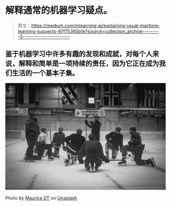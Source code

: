 # 解释通常的机器学习疑点。

> 原文：<https://medium.com/mlearning-ai/explaining-usual-machine-learning-suspects-97f75365b1e?source=collection_archive---------5----------------------->

## 鉴于机器学习中许多有趣的发现和成就，对每个人来说，解释和简单是一项持续的责任，因为它正在成为我们生活的一个基本子集。

![](img/574df63962f09ea2ea72cf9d496c9716.png)

Photo by [Maurice DT](https://unsplash.com/@mauricemaaktfotos) on [Unsplash](https://unsplash.com/)